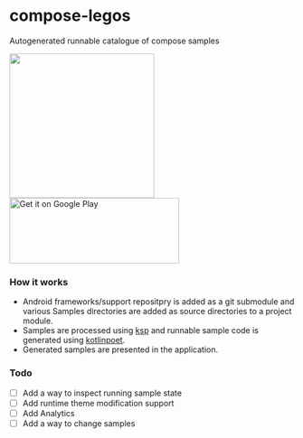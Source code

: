 # compose-legos
Autogenerated runnable catalogue of compose samples

<img src="https://github.com/saied89/compose-legos/blob/main/app/src/main/ic_launcher-playstore.png" width="256" height="256"/>
<a href='https://play.google.com/store/apps/details?id=home.saied.composesamples'>
    <img alt='Get it on Google Play' 
         src='https://play.google.com/intl/en_us/badges/images/generic/en_badge_web_generic.png'
         height="116" width="300"/>
</a>

### How it works
- Android frameworks/support repositpry is added as a git submodule and various Samples directories are added as source directories to a project module.
- Samples are processed using [ksp](https://github.com/google/ksp) and runnable sample code is generated using [kotlinpoet](https://github.com/square/kotlinpoet).
- Generated samples are presented in the application.

### Todo
- [ ] Add a way to inspect running sample state
- [ ] Add runtime theme modification support
- [ ] Add Analytics
- [ ] Add a way to change samples
